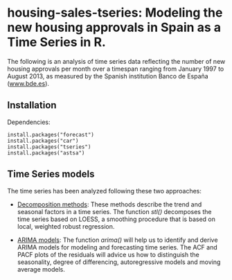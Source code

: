 # housing-sales-tseries: Modeling the new housing approvals in Spain as a Time Series in R.


The following is an analysis of time series data reflecting the number of new housing approvals per month over a timespan ranging from January 1997 to August 2013, as measured by the Spanish institution Banco de España (www.bde.es).

Installation
----------- 
Dependencies:
````
install.packages("forecast")
install.packages("car")
install.packages("tseries")
install.packages("astsa")
````

Time Series models
----------- 
The time series has been analyzed following these two approaches:

* [Decomposition methods](https://www.otexts.org/fpp/6/5): These methods describe the trend and seasonal factors in a time series. The function <i>stl()</i> decomposes the time series based on LOESS, a smoothing procedure that is based on local, weighted robust regression. 

* [ARIMA models](http://people.duke.edu/~rnau/arimrule.htm): The function <i>arima()</i> will help us to identify and derive ARIMA models for modeling and forecasting time series. The ACF and PACF plots of the residuals will advice us how to distinguish the seasonality, degree of differencing, autoregressive models and moving average models.
